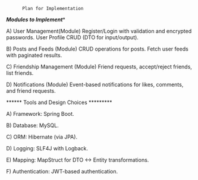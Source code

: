           Plan for Implementation
          
 *****Modules to Implement******

A) User Management(Module)
    Register/Login with validation and encrypted passwords.
    User Profile CRUD (DTO for input/output).

B) Posts and Feeds (Module)
   CRUD operations for posts.
   Fetch user feeds with paginated results.

C) Friendship Management (Module)
    Friend requests, accept/reject friends, list friends.


D) Notifications  (Module)
    Event-based notifications for likes, comments, and friend requests.


   ****** Tools and Design Choices *********
   
A)  Framework: Spring Boot.

B)  Database: MySQL.

C)  ORM: Hibernate (via JPA).

D)  Logging: SLF4J with Logback.

E)  Mapping: MapStruct for DTO <-> Entity transformations.

F)  Authentication: JWT-based authentication.
